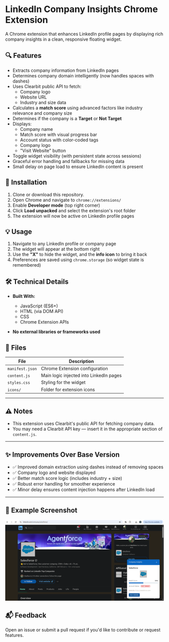 # LinkedIn Company Insights Chrome Extension

A Chrome extension that enhances LinkedIn profile pages by displaying rich company insights in a clean, responsive floating widget.

## 🔍 Features

- Extracts company information from LinkedIn pages
- Determines company domain intelligently (now handles spaces with dashes)
- Uses Clearbit public API to fetch:
  - Company logo
  - Website URL
  - Industry and size data
- Calculates a **match score** using advanced factors like industry relevance and company size
- Determines if the company is a **Target** or **Not Target**
- Displays:
  - Company name
  - Match score with visual progress bar
  - Account status with color-coded tags
  - Company logo
  - "Visit Website" button
- Toggle widget visibility (with persistent state across sessions)
- Graceful error handling and fallbacks for missing data
- Small delay on page load to ensure LinkedIn content is present

## 🚀 Installation

1. Clone or download this repository.
2. Open Chrome and navigate to `chrome://extensions/`
3. Enable **Developer mode** (top right corner)
4. Click **Load unpacked** and select the extension's root folder
5. The extension will now be active on LinkedIn profile pages

## 💡 Usage

1. Navigate to any LinkedIn profile or company page
2. The widget will appear at the bottom right
3. Use the **"X"** to hide the widget, and the **info icon** to bring it back
4. Preferences are saved using `chrome.storage` (so widget state is remembered)

## 🛠 Technical Details

- **Built With:**  
  - JavaScript (ES6+)  
  - HTML (via DOM API)  
  - CSS  
  - Chrome Extension APIs

- **No external libraries or frameworks used**

## 📁 Files

| File           | Description                                 |
|----------------|---------------------------------------------|
| `manifest.json`| Chrome Extension configuration              |
| `content.js`   | Main logic injected into LinkedIn pages     |
| `styles.css`   | Styling for the widget                      |
| `icons/`       | Folder for extension icons                  |

---

## ⚠️ Notes

- This extension uses Clearbit's public API for fetching company data.
- You may need a Clearbit API key — insert it in the appropriate section of `content.js`.

---

## ✨ Improvements Over Base Version

- ✅ Improved domain extraction using dashes instead of removing spaces
- ✅ Company logo and website displayed
- ✅ Better match score logic (includes industry + size)
- ✅ Robust error handling for smoother experience
- ✅ Minor delay ensures content injection happens after LinkedIn load

---

## 🧪 Example Screenshot

![LinkedIn Widget](icons/linkedin-widget.png)


## 📬 Feedback

Open an issue or submit a pull request if you'd like to contribute or request features.

